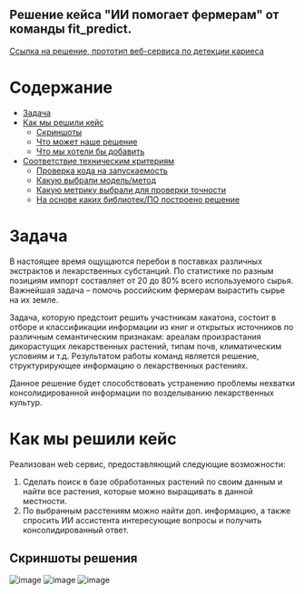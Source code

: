 ## Решение кейса "ИИ помогает фермерам" от команды **fit_predict**. 

[Ссылка на решение, прототип веб-сервиса по детекции кариеса]()

# Содержание

- [Задача](#task1)
- [Как мы решили кейс](#task2)
    - [Скриншоты](#task2_1)
    - [Что может наше решение](#task2_2)
    - [Что мы хотели бы добавить](#task2_3)
- [Соответствие техническим критериям](#task4)
    - [Проверка кода на запускаемость](#task4_1)
    - [Какую выбрали модель/метод](#task4_2)
    - [Какую метрику выбрали для проверки точности](#task4_3)
    - [На основе каких библиотек/ПО построено решение](#task4_5)

# Задача <a class="anchor" id="task1"></a>
В настоящее время ощущаются перебои в поставках различных экстрактов и лекарственных субстанций. По статистике по разным позициям импорт составляет от 20 до 80% всего используемого сырья. Важнейшая задача – помочь российским фермерам вырастить сырье на их земле.  

Задача, которую предстоит решить участникам хакатона, состоит в отборе и классификации информации из книг и открытых источников по различным семантическим признакам: ареалам произрастания дикорастущих лекарственных растений, типам почв, климатическим условиям и т.д. Результатом работы команд является решение, структурирующее информацию о лекарственных растениях.  

Данное решение будет способствовать устранению проблемы нехватки консолидированной информации по возделыванию лекарственных культур.

# Как мы решили кейс <a class="anchor" id="task2"></a>
Реализован web сервис, предоставляющий следующие возможности:
1. Сделать поиск в базе обработанных растений по своим данным и найти все растения, которые можно выращивать в данной местности.
2. По выбранным расстениям можно найти доп. информацию, а также спросить ИИ ассистента интересующие вопросы и получить консолидированный ответ.

## Скриншоты решения <a class="anchor" id="task2_1"></a>
![image](https://github.com/Sekai-no-uragawa/MedPlantsGPT/assets/96841762/e8554ce5-3036-4625-a625-6ea8414dd6dc)
![image](https://github.com/Sekai-no-uragawa/MedPlantsGPT/assets/96841762/9bc7117e-53a4-41c1-86e8-ab1cb2c740a1)
![image](https://github.com/Sekai-no-uragawa/MedPlantsGPT/assets/96841762/68c00d87-89f9-4024-8c3a-bcde29dc0e57)


